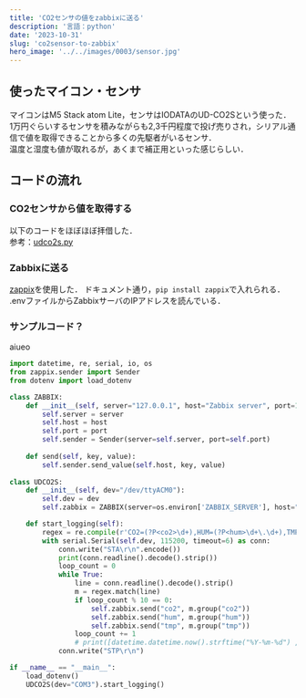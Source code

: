 ```yaml
---
title: 'CO2センサの値をzabbixに送る'
description: '言語：python'
date: '2023-10-31'
slug: 'co2sensor-to-zabbix'
hero_image: '../../images/0003/sensor.jpg'
---
```


## 使ったマイコン・センサ
マイコンはM5 Stack atom Lite，センサはIODATAのUD-CO2Sという使った．  
1万円ぐらいするセンサを積みながらも2,3千円程度で投げ売りされ，シリアル通信で値を取得できることから多くの先駆者がいるセンサ．  
温度と湿度も値が取れるが，あくまで補正用といった感じらしい．

## コードの流れ
### CO2センサから値を取得する
以下のコードをほぼほぼ拝借した．  
参考：[udco2s.py](https://gist.github.com/oquno/d07f6dbf8cc760f2534d9914efe79801)  


### Zabbixに送る
[zappix](https://pypi.org/project/zappix/)を使用した．
ドキュメント通り，`pip install zappix`で入れられる．  
.envファイルからZabbixサーバのIPアドレスを読んでいる．  

### サンプルコード？
<div class="gatsby-code-title">
  <span>aiueo</span>
</div>

```python
import datetime, re, serial, io, os
from zappix.sender import Sender
from dotenv import load_dotenv

class ZABBIX:
    def __init__(self, server="127.0.0.1", host="Zabbix server", port=10051):
        self.server = server
        self.host = host
        self.port = port
        self.sender = Sender(server=self.server, port=self.port)
    
    def send(self, key, value):
        self.sender.send_value(self.host, key, value)
        
class UDCO2S:
    def __init__(self, dev="/dev/ttyACM0"):
        self.dev = dev
        self.zabbix = ZABBIX(server=os.environ['ZABBIX_SERVER'], host="CO2_Sensor")

    def start_logging(self):
        regex = re.compile(r'CO2=(?P<co2>\d+),HUM=(?P<hum>\d+\.\d+),TMP=(?P<tmp>-?\d+\.\d+)')
        with serial.Serial(self.dev, 115200, timeout=6) as conn:
            conn.write("STA\r\n".encode())
            print(conn.readline().decode().strip())
            loop_count = 0
            while True:
                line = conn.readline().decode().strip()
                m = regex.match(line)
                if loop_count % 10 == 0:
                    self.zabbix.send("co2", m.group("co2"))
                    self.zabbix.send("hum", m.group("hum"))
                    self.zabbix.send("tmp", m.group("tmp"))
                loop_count += 1
                # print([datetime.datetime.now().strftime("%Y-%m-%d") ,datetime.datetime.now().strftime("%H:%M:%S"), m.group("co2"), m.group("hum"), m.group("tmp")])
            conn.write("STP\r\n")

if __name__ == "__main__":
    load_dotenv()
    UDCO2S(dev="COM3").start_logging()
```
